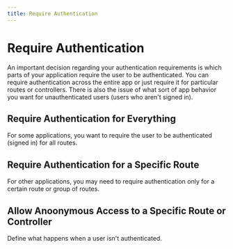 ```yaml
---
title: Require Authentication
---
```

# Require Authentication

An important decision regarding your authentication requirements is which parts of your application require the user to be authenticated. You can require authentication across the entire app or just require it for particular routes or controllers. There is also the issue of what sort of app behavior you want for unauthenticated users (users who aren't signed in).

## Require Authentication for Everything

For some applications, you want to require the user to be authenticated (signed in) for all routes.

<StackSelector snippet="reqautheverything"/>

## Require Authentication for a Specific Route

For other applications, you may need to require authentication only for a certain route or group of routes.

<StackSelector snippet="reqauthspecific"/>

## Allow Anoonymous Access to a Specific Route or Controller

Define what happens when a user isn't authenticated.

<StackSelector snippet="allowanon"/>

